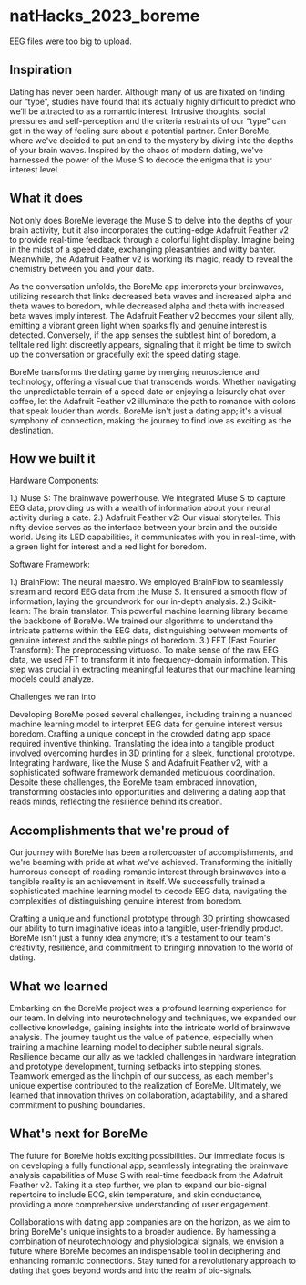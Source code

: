 # natHacks_2023_boreme

EEG files were too big to upload.

## Inspiration

Dating has never been harder. Although many of us are fixated on finding our “type”, studies have found that it’s actually highly difficult to predict who we’ll be attracted to as a romantic interest. Intrusive thoughts, social pressures and self-perception and the criteria restraints of our “type” can get in the way of feeling sure about a potential partner. Enter BoreMe, where we've decided to put an end to the mystery by diving into the depths of your brain waves. Inspired by the chaos of modern dating, we've harnessed the power of the Muse S to decode the enigma that is your interest level.

## What it does

Not only does BoreMe leverage the Muse S to delve into the depths of your brain activity, but it also incorporates the cutting-edge Adafruit Feather v2 to provide real-time feedback through a colorful light display. Imagine being in the midst of a speed date, exchanging pleasantries and witty banter. Meanwhile, the Adafruit Feather v2 is working its magic, ready to reveal the chemistry between you and your date.

As the conversation unfolds, the BoreMe app interprets your brainwaves, utilizing research that links decreased beta waves and increased alpha and theta waves to boredom, while decreased alpha and theta with increased beta waves imply interest. The Adafruit Feather v2 becomes your silent ally, emitting a vibrant green light when sparks fly and genuine interest is detected. Conversely, if the app senses the subtlest hint of boredom, a telltale red light discreetly appears, signaling that it might be time to switch up the conversation or gracefully exit the speed dating stage.

BoreMe transforms the dating game by merging neuroscience and technology, offering a visual cue that transcends words. Whether navigating the unpredictable terrain of a speed date or enjoying a leisurely chat over coffee, let the Adafruit Feather v2 illuminate the path to romance with colors that speak louder than words. BoreMe isn't just a dating app; it's a visual symphony of connection, making the journey to find love as exciting as the destination.

## How we built it

Hardware Components:

1.) Muse S: The brainwave powerhouse. We integrated Muse S to capture EEG data, providing us with a wealth of information about your neural activity during a date. 2.) Adafruit Feather v2: Our visual storyteller. This nifty device serves as the interface between your brain and the outside world. Using its LED capabilities, it communicates with you in real-time, with a green light for interest and a red light for boredom.

Software Framework:

1.) BrainFlow: The neural maestro. We employed BrainFlow to seamlessly stream and record EEG data from the Muse S. It ensured a smooth flow of information, laying the groundwork for our in-depth analysis. 2.) Scikit-learn: The brain translator. This powerful machine learning library became the backbone of BoreMe. We trained our algorithms to understand the intricate patterns within the EEG data, distinguishing between moments of genuine interest and the subtle pings of boredom. 3.) FFT (Fast Fourier Transform): The preprocessing virtuoso. To make sense of the raw EEG data, we used FFT to transform it into frequency-domain information. This step was crucial in extracting meaningful features that our machine learning models could analyze.

Challenges we ran into

Developing BoreMe posed several challenges, including training a nuanced machine learning model to interpret EEG data for genuine interest versus boredom. Crafting a unique concept in the crowded dating app space required inventive thinking. Translating the idea into a tangible product involved overcoming hurdles in 3D printing for a sleek, functional prototype. Integrating hardware, like the Muse S and Adafruit Feather v2, with a sophisticated software framework demanded meticulous coordination. Despite these challenges, the BoreMe team embraced innovation, transforming obstacles into opportunities and delivering a dating app that reads minds, reflecting the resilience behind its creation.

## Accomplishments that we're proud of

Our journey with BoreMe has been a rollercoaster of accomplishments, and we're beaming with pride at what we've achieved. Transforming the initially humorous concept of reading romantic interest through brainwaves into a tangible reality is an achievement in itself. We successfully trained a sophisticated machine learning model to decode EEG data, navigating the complexities of distinguishing genuine interest from boredom.

Crafting a unique and functional prototype through 3D printing showcased our ability to turn imaginative ideas into a tangible, user-friendly product. BoreMe isn't just a funny idea anymore; it's a testament to our team's creativity, resilience, and commitment to bringing innovation to the world of dating.

## What we learned

Embarking on the BoreMe project was a profound learning experience for our team. In delving into neurotechnology and techniques, we expanded our collective knowledge, gaining insights into the intricate world of brainwave analysis. The journey taught us the value of patience, especially when training a machine learning model to decipher subtle neural signals. Resilience became our ally as we tackled challenges in hardware integration and prototype development, turning setbacks into stepping stones. Teamwork emerged as the linchpin of our success, as each member's unique expertise contributed to the realization of BoreMe. Ultimately, we learned that innovation thrives on collaboration, adaptability, and a shared commitment to pushing boundaries.

## What's next for BoreMe

The future for BoreMe holds exciting possibilities. Our immediate focus is on developing a fully functional app, seamlessly integrating the brainwave analysis capabilities of Muse S with real-time feedback from the Adafruit Feather v2. Taking it a step further, we plan to expand our bio-signal repertoire to include ECG, skin temperature, and skin conductance, providing a more comprehensive understanding of user engagement.

Collaborations with dating app companies are on the horizon, as we aim to bring BoreMe's unique insights to a broader audience. By harnessing a combination of neurotechnology and physiological signals, we envision a future where BoreMe becomes an indispensable tool in deciphering and enhancing romantic connections. Stay tuned for a revolutionary approach to dating that goes beyond words and into the realm of bio-signals.

